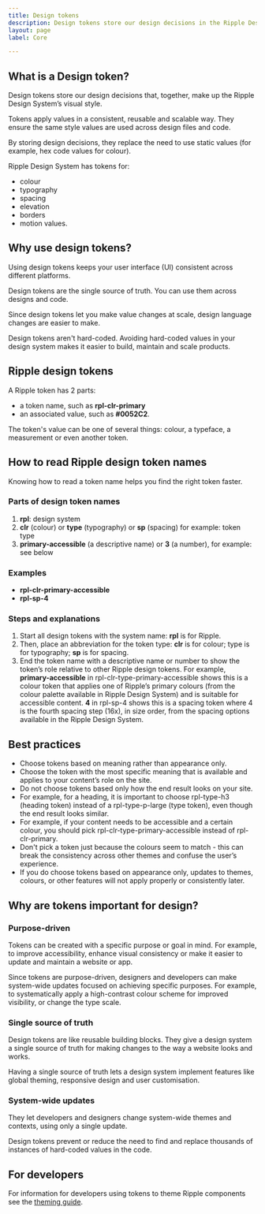 ```yaml
---
title: Design tokens
description: Design tokens store our design decisions in the Ripple Design System. They are the single source of truth.
layout: page
label: Core

---
```


## What is a Design token?

Design tokens store our design decisions that, together, make up the Ripple Design System’s visual style.

Tokens apply values in a consistent, reusable and scalable way. They ensure the same style values are used across design files and code.

By storing design decisions, they replace the need to use static values (for example, hex code values for colour).

Ripple Design System has tokens for:

- colour
- typography
- spacing
- elevation
- borders
- motion values.

## Why use design tokens?

Using design tokens keeps your user interface (UI) consistent across different platforms.

Design tokens are the single source of truth. You can use them across designs and code. 

Since design tokens let you make value changes at scale, design language changes are easier to make.

Design tokens aren't hard-coded. Avoiding hard-coded values in your design system makes it easier to build, maintain and scale products.

## Ripple design tokens

A Ripple token has 2 parts:

- a token name, such as **rpl-clr-primary**
- an associated value, such as **#0052C2**.

The token's value can be one of several things: colour, a typeface, a measurement or even another token. 

## How to read Ripple design token names

Knowing how to read a token name helps you find the right token faster.

### Parts of design token names

1. **rpl**: design system
2. **clr** (colour) or **type** (typography) or **sp** (spacing) for example: token type
3. **primary-accessible** (a descriptive name) or **3** (a number), for example: see below

### Examples

- **rpl-clr-primary-accessible**
- **rpl-sp-4**

### Steps and explanations

1. Start all design tokens with the system name: **rpl** is for Ripple.
2. Then, place an abbreviation for the token type: **clr** is for colour; type is for typography; **sp** is for spacing.
3. End the token name with a descriptive name or number to show the token’s role relative to other Ripple design tokens. For example, **primary-accessible** in rpl-clr-type-primary-accessible shows this is a colour token that applies one of Ripple’s primary colours (from the colour palette available in Ripple Design System) and is suitable for accessible content. **4** in rpl-sp-4 shows this is a spacing token where 4 is the fourth spacing step (16x), in size order, from the spacing options available in the Ripple Design System.

## Best practices

- Choose tokens based on meaning rather than appearance only.
- Choose the token with the most specific meaning that is available and applies to your content’s role on the site.
- Do not choose tokens based only how the end result looks on your site.
- For example, for a heading, it is important to choose rpl-type-h3 (heading token) instead of a rpl-type-p-large (type token), even though the end result looks similar.
- For example, if your content needs to be accessible and a certain colour, you should pick rpl-clr-type-primary-accessible instead of rpl-clr-primary.
- Don't pick a token just because the colours seem to match - this can break the consistency across other themes and confuse the user’s experience.
- If you do choose tokens based on appearance only, updates to themes, colours, or other features will not apply properly or consistently later.

## Why are tokens important for design?

### Purpose-driven

Tokens can be created with a specific purpose or goal in mind. For example, to improve accessibility, enhance visual consistency or make it easier to update and maintain a website or app.

Since tokens are purpose-driven, designers and developers can make system-wide updates focused on achieving specific purposes. For example, to systematically apply a high-contrast colour scheme for improved visibility, or change the type scale.

### Single source of truth

Design tokens are like reusable building blocks. They give a design system a single source of truth for making changes to the way a website looks and works.

Having a single source of truth lets a design system implement features like global theming, responsive design and user customisation.

### System-wide updates

They let developers and designers change system-wide themes and contexts, using only a single update.

Design tokens prevent or reduce the need to find and replace thousands of instances of hard-coded values in the code.

## For developers

For information for developers using tokens to theme Ripple components see the [theming guide](/design-system/develop/theming).
